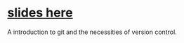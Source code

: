 # [slides here](https://docs.google.com/presentation/d/1OfvkCoUbpQ6dR_mC_siK0wbkyz6-4WHf7Dmt7SgJuO8/edit?usp=sharing)

A introduction to git and the necessities of version control.
